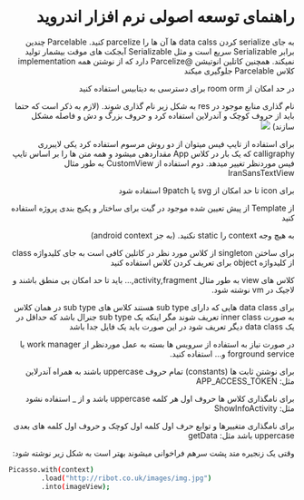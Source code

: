<h1 lang="fa" dir="rtl" align="right">راهنمای توسعه اصولی نرم افزار اندروید</h1>

<p lang="fa" dir="rtl" align="right">به جای serialize کردن data calss ها آن ها را parcelize کنید. Parcelable چندین برابر Serializable سریع است و مثل Serializable آبجکت های موقت بیشمار تولید نمیکند. همچنین کاتلین انوتیشن @Parcelize دارد که از نوشتن همه implementation کلاس Parcelable جلوگیری میکند</p1>

<p lang="fa" dir="rtl" align="right">در حد امکان از room orm برای دسترسی به دیتابیس استفاده کنید</p1>

<p lang="fa" dir="rtl" align="right">نام گذاری منابع موجود در res به شکل زیر نام گذاری شوند. (لازم به ذکر است که حتما باید از حروف کوچک و آندرلاین استفاده کرد و حروف بزرگ و دش  و فاصله مشکل سازند)</p1>

<img src="https://jeroenmols.com/img/blog/resourcenaming/resourcenaming_cheatsheet.png">

<p lang="fa" dir="rtl" align="right">برای استفاده از تایپ فیس میتوان از دو روش مرسوم استفاده کرد یکی لایبرری calligraphy که یک بار در کلاس App مقداردهی میشود و همه متن ها را بر اساس تایپ فیس موردنظر تغییر میدهد. دوم استفاده از CustomView به طور مثال IranSansTextView</p1>

<p lang="fa" dir="rtl" align="right">برای icon تا حد امکان از svg یا 9patch استفاده شود</p1>

<p lang="fa" dir="rtl" align="right">از Template از پیش تعیین شده موجود در گیت برای ساختار و پکیج بندی پروژه استفاده کنید</p1>

<p lang="fa" dir="rtl" align="right">به هیچ وجه context را static نکنید. (به جز android context)</p1>

<p lang="fa" dir="rtl" align="right">برای ساختن singleton از کلاس مورد نظر در کاتلین کافی است به جای کلیدواژه class از کلیدواژه object برای تعریف کردن کلاس استفاده کنید</p1>

<p lang="fa" dir="rtl" align="right">کلاس های view به طور مثال activity,fragment,… باید تا حد امکان بی منطق باشند و لاجیک در  vm نوشته شود.</p1>

<p lang="fa" dir="rtl" align="right">برای data class هایی که دارای sub type هستند کلاس های sub type در همان کلاس به صورت inner class تعریف شوند مگر اینکه یک sub type جنرال باشد که حداقل در یک data class دیگر تعریف شود در این صورت باید یک فایل جدا باشد</p1>

<p lang="fa" dir="rtl" align="right">در صورت نیاز به استفاده از سرویس ها بسته به عمل موردنظر از work manager یا forground service و... استفاده کنید.</p1>

<p lang="fa" dir="rtl" align="right">برای نوشتن ثابت ها (constants) تمام حروف uppercase باشند به همراه آندرلاین مثل: APP_ACCESS_TOKEN</p1>

<p lang="fa" dir="rtl" align="right">برای نامگذاری کلاس ها حروف اول هر کلمه uppercase باشد و از _ استفاده نشود مثل: ShowInfoActivity</p1>

<p lang="fa" dir="rtl" align="right">برای نامگذاری متغییرها و توابع حرف اول کلمه اول کوچک و حروف اول کلمه های بعدی uppercase باشد مثل: getData</p1>

<p lang="fa" dir="rtl" align="right">وقتی یک زنجیره متد پشت سرهم فراخوانی میشوند بهتر است به شکل زیر نوشته شود:</p1>

```sh
Picasso.with(context)
        .load("http://ribot.co.uk/images/img.jpg")
        .into(imageView);
```
